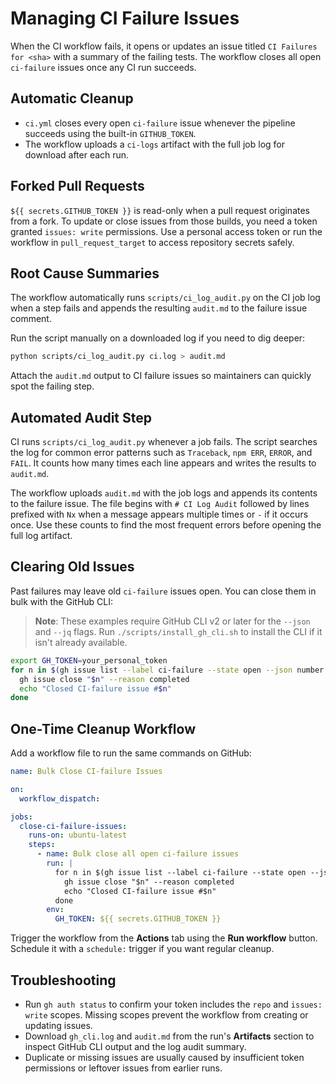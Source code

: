 # Managing CI Failure Issues

When the CI workflow fails, it opens or updates an issue titled `CI Failures for <sha>` with a summary of the failing tests. The workflow closes all open `ci-failure` issues once any CI run succeeds.

## Automatic Cleanup

- `ci.yml` closes every open `ci-failure` issue whenever the pipeline succeeds using the built-in `GITHUB_TOKEN`.
- The workflow uploads a `ci-logs` artifact with the full job log for download after each run.

## Forked Pull Requests

`${{ secrets.GITHUB_TOKEN }}` is read-only when a pull request originates from a
fork. To update or close issues from those builds, you need a token granted
`issues: write` permissions. Use a personal access token or run the workflow in
`pull_request_target` to access repository secrets safely.

## Root Cause Summaries

The workflow automatically runs `scripts/ci_log_audit.py` on the CI job log when a step fails and appends the resulting `audit.md` to the failure issue comment.

Run the script manually on a downloaded log if you need to dig deeper:

```bash
python scripts/ci_log_audit.py ci.log > audit.md
```

Attach the `audit.md` output to CI failure issues so maintainers can quickly spot the failing step.

## Automated Audit Step

CI runs `scripts/ci_log_audit.py` whenever a job fails. The script searches the
log for common error patterns such as `Traceback`, `npm ERR`, `ERROR`, and
`FAIL`. It counts how many times each line appears and writes the results to
`audit.md`.

The workflow uploads `audit.md` with the job logs and appends its contents to
the failure issue. The file begins with `# CI Log Audit` followed by lines
prefixed with `Nx` when a message appears multiple times or `-` if it occurs
once. Use these counts to find the most frequent errors before opening the full
log artifact.

## Clearing Old Issues

Past failures may leave old `ci-failure` issues open. You can close them in bulk with the GitHub CLI:

> **Note**: These examples require GitHub CLI v2 or later for the `--json` and `--jq` flags.
> Run `./scripts/install_gh_cli.sh` to install the CLI if it isn't already available.

```bash
export GH_TOKEN=your_personal_token
for n in $(gh issue list --label ci-failure --state open --json number --jq '.[].number'); do
  gh issue close "$n" --reason completed
  echo "Closed CI-failure issue #$n"
done
```

## One-Time Cleanup Workflow

Add a workflow file to run the same commands on GitHub:

```yaml
name: Bulk Close CI-failure Issues

on:
  workflow_dispatch:

jobs:
  close-ci-failure-issues:
    runs-on: ubuntu-latest
    steps:
      - name: Bulk close all open ci-failure issues
        run: |
          for n in $(gh issue list --label ci-failure --state open --json number --jq '.[].number'); do
            gh issue close "$n" --reason completed
            echo "Closed CI-failure issue #$n"
          done
        env:
          GH_TOKEN: ${{ secrets.GITHUB_TOKEN }}
```

Trigger the workflow from the **Actions** tab using the **Run workflow** button. Schedule it with a `schedule:` trigger if you want regular cleanup.

## Troubleshooting

- Run `gh auth status` to confirm your token includes the `repo` and `issues: write` scopes. Missing scopes prevent the workflow from creating or updating issues.
- Download `gh_cli.log` and `audit.md` from the run's **Artifacts** section to inspect GitHub CLI output and the log audit summary.
- Duplicate or missing issues are usually caused by insufficient token permissions or leftover issues from earlier runs.

